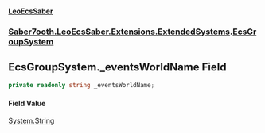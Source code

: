 #### [LeoEcsSaber](index.md 'index')
### [Saber7ooth.LeoEcsSaber.Extensions.ExtendedSystems](Saber7ooth.LeoEcsSaber.Extensions.ExtendedSystems.md 'Saber7ooth.LeoEcsSaber.Extensions.ExtendedSystems').[EcsGroupSystem](EcsGroupSystem.md 'Saber7ooth.LeoEcsSaber.Extensions.ExtendedSystems.EcsGroupSystem')

## EcsGroupSystem._eventsWorldName Field

```csharp
private readonly string _eventsWorldName;
```

#### Field Value
[System.String](https://docs.microsoft.com/en-us/dotnet/api/System.String 'System.String')